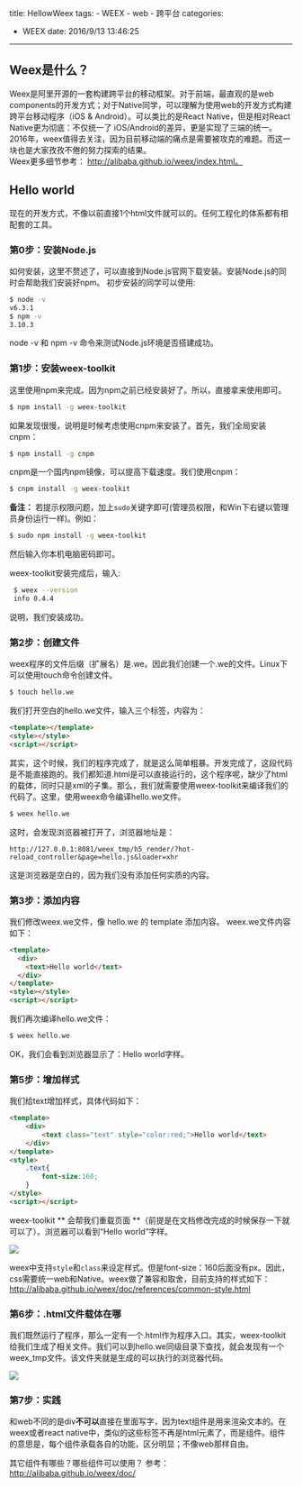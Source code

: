 title: HellowWeex
tags:
	- WEEX
	- web
	- 跨平台
categories:
- WEEX
date: 2016/9/13 13:46:25
---

             
## Weex是什么？
Weex是阿里开源的一套构建跨平台的移动框架。对于前端，最直观的是web components的开发方式；对于Native同学，可以理解为使用web的开发方式构建跨平台移动程序（iOS & Android）。可以类比的是React Native，但是相对React Native更为彻底：不仅统一了 iOS/Android的差异，更是实现了三端的统一。2016年，weex值得去关注，因为目前移动端的痛点是需要被攻克的难题。而这一块也是大家孜孜不倦的努力探索的结果。           
Weex更多细节参考： http://alibaba.github.io/weex/index.html。    

## Hello world    
现在的开发方式，不像以前直接1个html文件就可以的。任何工程化的体系都有相配套的工具。

### 第0步：安装Node.js    
如何安装，这里不赘述了，可以直接到Node.js官网下载安装。安装Node.js的同时会帮助我们安装好npm。 初步安装的同学可以使用:  

```bash   
$ node -v
v6.3.1
$ npm -v
3.10.3
```	
node -v 和 npm -v 命令来测试Node.js环境是否搭建成功。	
### 第1步：安装weex-toolkit      
这里使用npm来完成。因为npm之前已经安装好了。所以，直接拿来使用即可。      

```bash
$ npm install -g weex-toolkit    
```	  
	
如果发现很慢，说明是时候考虑使用cnpm来安装了。首先，我们全局安装cnpm：     

```bash
$ npm install -g cnpm 	       
```
		
cnpm是一个国内npm镜像，可以提高下载速度。我们使用cnpm：     

```bash
$ cnpm install -g weex-toolkit      
``` 

**备注：** 若提示权限问题，加上``sudo``关键字即可(管理员权限，和Win下右键以管理员身份运行一样)。例如：  
 
```bash 
$ sudo npm install -g weex-toolkit 	   
```

 然后输入你本机电脑密码即可。       
 
 weex-toolkit安装完成后，输入:
 
```bash 	
 $ weex --version    
 info 0.4.4 
```
             
说明，我们安装成功。               

<!--more-->
### 第2步：创建文件     
weex程序的文件后缀（扩展名）是.we。因此我们创建一个.we的文件。Linux下可以使用touch命令创建文件。      

```bash	
$ touch hello.we       
```

我们打开空白的hello.we文件，输入三个标签，内容为：       
 
```html
<template></template>
<style></style>
<script></script>      
```	
	
其实，这个时候，我们的程序完成了，就是这么简单粗暴。开发完成了，这段代码是不能直接跑的。我们都知道.html是可以直接运行的，这个程序呢，缺少了html的载体，同时只是xml的子集。那么，我们就需要使用weex-toolkit来编译我们的代码了。这里，使用weex命令编译hello.we文件。              

```bash
$ weex hello.we       
```	
	 
这时，会发现浏览器被打开了，浏览器地址是：        

``http://127.0.0.1:8081/weex_tmp/h5_render/?hot-reload_controller&page=hello.js&loader=xhr``          

这是浏览器是空白的，因为我们没有添加任何实质的内容。          

### 第3步：添加内容     
我们修改weex.we文件，像 hello.we 的 template 添加内容。 weex.we文件内容如下：        

```html
<template>
  <div>
	<text>Hello world</text>
  </div>
</template>
<style></style>
<script></script>       
```	
	 
我们再次编译hello.we文件：    

```bash
$ weex hello.we       
```	

OK，我们会看到浏览器显示了：Hello world字样。        

### 第5步：增加样式       
 我们给text增加样式，具体代码如下：           

```html 
<template>
	<div>
		<text class="text" style="color:red;">Hello world</text>
	</div>
</template>
<style>
	.text{
		font-size:160;
	}
</style>
<script></script>     
```
	
weex-toolkit ** 会帮我们重载页面 **（前提是在文档修改完成的时候保存一下就可以了）。浏览器可以看到“Hello world”字样。
 
 

![](http://orvzcuqdg.bkt.clouddn.com/20170623143836_Jo0b43_11FF2901D1F2ED241F58B2E646DBBB32.jpeg)

weex中支持``style``和``class``来设定样式。但是font-size：160后面没有px。因此，css需要统一web和Native。weex做了兼容和取舍，目前支持的样式如下： http://alibaba.github.io/weex/doc/references/common-style.html     


### 第6步：.html文件载体在哪    
我们既然运行了程序，那么一定有一个.html作为程序入口。其实，weex-toolkit给我们生成了相关文件。我们可以到hello.we同级目录下查找，就会发现有一个weex_tmp文件。该文件夹就是生成的可以执行的浏览器代码。       

![](http://orvzcuqdg.bkt.clouddn.com/20170623144211_V3wrZu_DF849B4CB38DDF064FE6B85E827F45A6.jpeg)

### 第7步：实践 

和web不同的是div**不可以**直接在里面写字，因为text组件是用来渲染文本的。在weex或者react native中，类似的这些标签不再是html元素了，而是组件。组件的意思是，每个组件承载各自的功能，区分明显；不像web那样自由。 



其它组件有哪些？哪些组件可以使用？ 
参考： http://alibaba.github.io/weex/doc/ 

